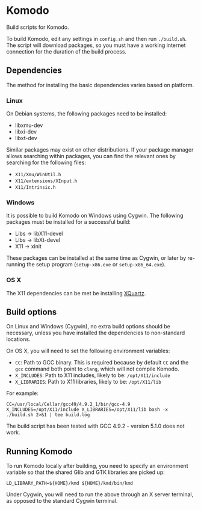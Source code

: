 # Komodo

Build scripts for Komodo.

To build Komodo, edit any settings in `config.sh` and then run `./build.sh`.
The script will download packages, so you must have a working internet
connection for the duration of the build process.

## Dependencies

The method for installing the basic dependencies varies based on platform.

### Linux

On Debian systems, the following packages need to be installed:

 * libxmu-dev
 * libxi-dev
 * libxt-dev

Similar packages may exist on other distributions. If your package manager
allows searching within packages, you can find the relevant ones by searching
for the following files:

 * `X11/Xmu/WinUtil.h`
 * `X11/extensions/XInput.h`
 * `X11/Intrinsic.h`

### Windows

It is possible to build Komodo on Windows using Cygwin. The following packages
must be installed for a successful build:

 * Libs -> libX11-devel
 * Libs -> libXt-devel
 * X11 -> xinit

These packages can be installed at the same time as Cygwin, or later by
re-running the setup program (`setup-x86.exe` or `setup-x86_64.exe`).

### OS X

The X11 dependencies can be met be installing [XQuartz](http://xquartz.macosforge.org/).

## Build options

On Linux and Windows (Cygwin), no extra build options should be necessary,
unless you have installed the dependencies to non-standard locations.

On OS X, you will need to set the following environment variables:

* `CC`: Path to GCC binary. This is required because by default `CC` and the
`gcc` command both point to `clang`, which will not compile Komodo.
* `X_INCLUDES`: Path to X11 includes, likely to be: `/opt/X11/include`
* `X_LIBRARIES`: Path to X11 libraries, likely to be: `/opt/X11/lib`

For example:

```
CC=/usr/local/Cellar/gcc49/4.9.2_1/bin/gcc-4.9  X_INCLUDES=/opt/X11/include X_LIBRARIES=/opt/X11/lib bash -x ./build.sh 2>&1 | tee build.log
```

The build script has been tested with GCC 4.9.2 - version 5.1.0 does not work.

## Running Komodo

To run Komodo locally after building, you need to specify an environment
variable so that the shared Glib and GTK libraries are picked up:

```
LD_LIBRARY_PATH=${HOME}/kmd ${HOME}/kmd/bin/kmd
```

Under Cygwin, you will need to run the above through an X server terminal,
as opposed to the standard Cygwin terminal.
